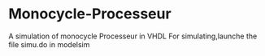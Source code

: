 # Monocycle-Processeur
A simulation of monocycle Processeur in VHDL
For simulating,launche the file simu.do in modelsim
